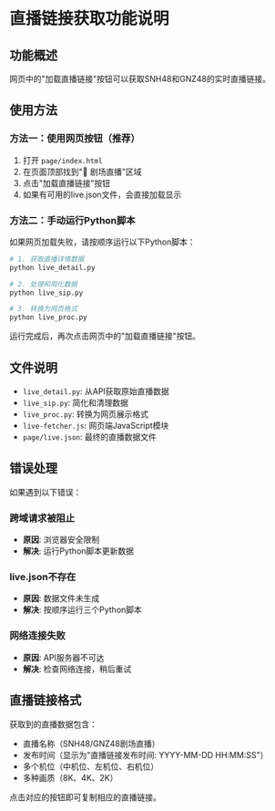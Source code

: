 # 直播链接获取功能说明

## 功能概述
网页中的"加载直播链接"按钮可以获取SNH48和GNZ48的实时直播链接。

## 使用方法

### 方法一：使用网页按钮（推荐）
1. 打开 `page/index.html`
2. 在页面顶部找到"🔴 剧场直播"区域
3. 点击"加载直播链接"按钮
4. 如果有可用的live.json文件，会直接加载显示

### 方法二：手动运行Python脚本
如果网页加载失败，请按顺序运行以下Python脚本：

```bash
# 1. 获取直播详情数据
python live_detail.py

# 2. 处理和简化数据
python live_sip.py

# 3. 转换为网页格式
python live_proc.py
```

运行完成后，再次点击网页中的"加载直播链接"按钮。

## 文件说明

- `live_detail.py`: 从API获取原始直播数据
- `live_sip.py`: 简化和清理数据
- `live_proc.py`: 转换为网页展示格式
- `live-fetcher.js`: 网页端JavaScript模块
- `page/live.json`: 最终的直播数据文件

## 错误处理

如果遇到以下错误：

### 跨域请求被阻止
- **原因**: 浏览器安全限制
- **解决**: 运行Python脚本更新数据

### live.json不存在
- **原因**: 数据文件未生成
- **解决**: 按顺序运行三个Python脚本

### 网络连接失败
- **原因**: API服务器不可达
- **解决**: 检查网络连接，稍后重试

## 直播链接格式

获取到的直播数据包含：
- 直播名称（SNH48/GNZ48剧场直播）
- 发布时间（显示为"直播链接发布时间: YYYY-MM-DD HH:MM:SS"）
- 多个机位（中机位、左机位、右机位）
- 多种画质（8K、4K、2K）

点击对应的按钮即可复制相应的直播链接。
